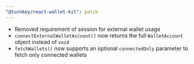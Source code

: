 ```yaml
---
"@turnkey/react-wallet-kit": patch
---
```


- Removed requirement of session for external wallet usage  
- `connectExternalWalletAccount()` now returns the full `WalletAccount` object instead of `void`  
- `fetchWallets()` now supports an optional `connectedOnly` parameter to fetch only connected wallets
